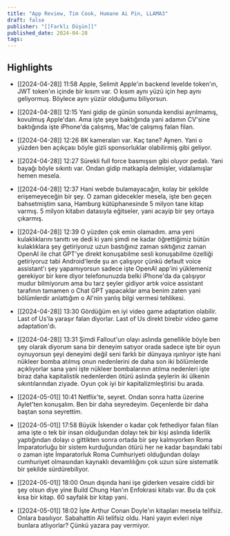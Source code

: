 ```yaml
---
title: "App Review, Tim Cook, Humane Ai Pin, LLAMA3"
draft: false
publisher: "[[Farklı Düşün]]"
published_date: 2024-04-28
tags:
---
```



## Highlights
* [[2024-04-28]] 11:58  Apple, Selimit Apple'ın backend levelde token'ın, JWT token'ın içinde bir kısım var. O kısım aynı yüzü için hep aynı geliyormuş. Böylece aynı yüzür olduğumu biliyorsun.

* [[2024-04-28]] 12:15  Yani gidip de günün sonunda kendisi ayrılmamış, kovulmuş Apple'dan. Ama işte şeye baktığında yani adamın CV'sine baktığında işte iPhone'da çalışmış, Mac'de çalışmış falan filan.

* [[2024-04-28]] 12:26  8K kameraları var. Kaç tane? Aynen. Yani o yüzden ben açıkçası böyle gizli sponsorluklar olabilirmiş gibi geliyor.

* [[2024-04-28]] 12:27  Sürekli full force basmışsın gibi oluyor pedalı. Yani bayağı böyle sıkıntı var. Ondan gidip matkapla delmişler, vidalamışlar hemen mesela.

* [[2024-04-28]] 12:37  Hani webde bulamayacağın, kolay bir şekilde erişemeyeceğin bir şey. O zaman gidecekler mesela, işte ben geçen bahsetmiştim sana, Hamburg kütüphanesinde 5 milyon tane kitap varmış. 5 milyon kitabın datasıyla eğitseler, yani acayip bir şey ortaya çıkarmış.

* [[2024-04-28]] 12:39  O yüzden çok emin olamadım. ama yeni kulaklıklarını tanıttı ve dedi ki yani şimdi ne kadar öğrettiğimiz bütün kulaklıklara şey getiriyoruz uzun bastığınız zaman sıktığınız zaman OpenAI ile chat GPT'ye direkt konuşabilme sesli konuşabilme özelliği getiriyoruz tabi Android'lerde şu an çalışıyor çünkü default voice assistant'ı şey yapamıyorsun sadece işte OpenAI app'ini yüklemeniz gerekiyor bir kere diyor telefonunuzda belki iPhone'da da çalışıyor mudur bilmiyorum ama bu tarz şeyler gidiyor artık voice assistant tarafının tamamen o Chat GPT yapacaklar ama benim zaten yani bölümlerdir anlattığım o AI'nin yanlış bilgi vermesi tehlikesi.

* [[2024-04-28]] 13:30  Gördüğüm en iyi video game adaptation olabilir. Last of Us'la yaraşır falan diyorlar. Last of Us direkt birebir video game adaptation'dı.

* [[2024-04-28]] 13:31  Şimdi Fallout'un olayı aslında genellikle böyle ben şey olarak diyorum sana bir deneyim satıyor orada sadece işte bir oyun oynuyorsun şeyi deneyimi değil seni farklı bir dünyaya ışınlıyor işte hani nükleer bomba atılmış onun nedenlerini de daha son iki bölümlerde açıklıyorlar sana yani işte nükleer bombalarının atılma nedenleri işte biraz daha kapitalistik nedenlerden ötürü aslında şeylerin iki ülkenin sıkıntılarından ziyade. Oyun çok iyi bir kapitalizmleştirisi bu arada.

* [[2024-05-01]] 10:41  Netflix'te, seyret. Ondan sonra hatta üzerine Aylet'ten konuşalım. Ben bir daha seyredeyim. Geçenlerde bir daha baştan sona seyrettim.

* [[2024-05-01]] 17:58  Büyük İskender o kadar çok fethediyor falan filan ama işte o tek bir insan olduğundan dolayı tek bir kişi aslında liderlik yaptığından dolayı o gittikten sonra ortada bir şey kalmıyorken Roma İmparatorluğu bir sistem kurduğundan ötürü her ne kadar başındaki tabi o zaman işte İmparatorluk Roma Cumhuriyeti olduğundan dolayı cumhuriyet olmasından kaynaklı devamlılığını çok uzun süre sistematik bir şekilde sürdürebiliyor.

* [[2024-05-01]] 18:00  Onun dışında hani işe giderken vesaire ciddi bir şey olsun diye yine Build Chung Han'ın Enfokrasi kitabı var. Bu da çok kısa bir kitap. 60 sayfalık bir kitap yani.

* [[2024-05-01]] 18:02  İşte Arthur Conan Doyle'ın kitapları mesela telifsiz. Onlara basılıyor. Sabahattin Ali telifsiz oldu. Hani yayın evleri niye bunlara atlıyorlar? Çünkü yazara pay vermiyor.

